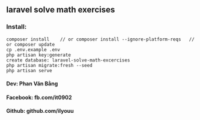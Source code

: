 ## laravel solve math exercises

### Install:
```
composer install 	// or composer install --ignore-platform-reqs   // or composer update
cp .env.example .env
php artisan key:generate
create database: laravel-solve-math-excercises
php artisan migrate:fresh --seed
php artisan serve
```

#### Dev: Phan Văn Bằng
#### Facebook: fb.com/it0902
#### Github: github.com/ilyouu